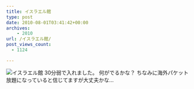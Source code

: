 ```yaml
---
title: イスラエル館
type: post
date: 2010-08-01T03:41:42+00:00
archives:
    - 2010
url: /イスラエル館/
post_views_count:
  - 1124

---
```

<img src="https://i2.wp.com/jqinglong.html.xdomain.jp/bimg/2010/08/01/100801_003.jpg" alt="イスラエル館" border="0" data-recalc-dims="1" />  
30分弱で入れました。  
何がでるかな？  
ちなみに海外パケット放題になっていると信じてますが大丈夫かな…